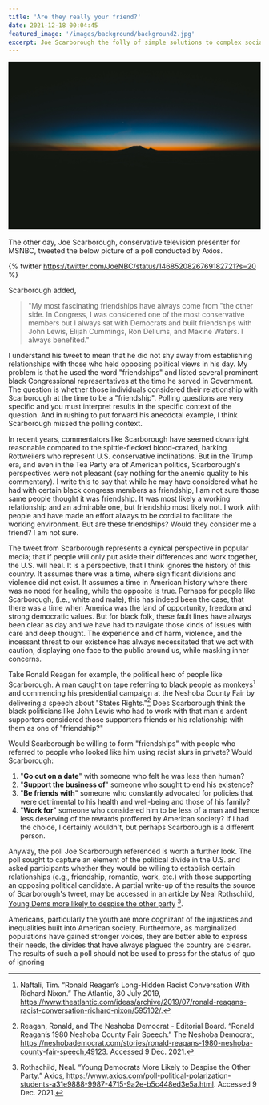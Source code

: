 ```yaml
---
title: 'Are they really your friend?'
date: 2021-12-18 00:04:45
featured_image: '/images/background/background2.jpg'
excerpt: Joe Scarborough the folly of simple solutions to complex social issues.
---
```


![](/images/background/background2.jpg)

The other day, Joe Scarborough, conservative television presenter for MSNBC, tweeted the below picture of a poll conducted by Axios. 

{% twitter https://twitter.com/JoeNBC/status/1468520826769182721?s=20 %}

Scarborough added, 
> "My most fascinating friendships have always come from "the other side. In Congress, I was considered one of the most conservative members but I always sat with Democrats and built friendships with John Lewis, Elijah Cummings, Ron Dellums, and Maxine Waters. I always benefited."

I understand his tweet to mean that he did not shy away from establishing relationships with those who held opposing political views in his day. My problem is that he used the word "friendships" and listed several prominent black Congressional representatives at the time he served in Government. The question is whether those individuals considered their relationship with Scarborough at the time to be a "friendship". Polling questions are very specific and you must interpret results in the specific context of the question. And in rushing to put forward his anecdotal example, I think Scarborough missed the polling context.

In recent years, commentators like Scarborough have seemed downright reasonable compared to the spittle-flecked blood-crazed, barking Rottweilers who represent U.S. conservative inclinations. But in the Trump era, and even in the Tea Party era of American politics, Scarborough's perspectives were not pleasant (say nothing for the anemic quality to his commentary). 
I write this to say that while he may have considered what he had with certain black congress members as friendship, I am not sure those same people thought it was friendship. It was most likely a working relationship and an admirable one, but friendship most likely not. I work with people and have made an effort always to be cordial to facilitate the working environment. But are these friendships? Would they consider me a friend? I am not sure.

The tweet from Scarborough represents a cynical perspective in popular media; that if people will only put aside their differences and work together, the U.S. will heal. It is a perspective, that I think ignores the history of this country. It assumes there was a time, where significant divisions and violence did not exist. It assumes a time in American history where there was no need for healing, while the opposite is true. Perhaps for people like Scarborough, (i.e., white and male), this has indeed been the case, that there was a time when America was the land of opportunity, freedom and strong democratic values. But for black folk, these fault lines have always been clear as day and we have had to navigate those kinds of issues with care and deep thought. The experience and of harm, violence, and the incessant threat to our existence has always necessitated that we act with caution, displaying one face to the public around us,  while masking inner concerns. 

Take Ronald Reagan for example, the political hero of people like Scarborough. A man caught on tape referring to black people as [monkeys](https://www.theatlantic.com/ideas/archive/2019/07/ronald-reagans-racist-conversation-richard-nixon/595102/)[^1] and commencing his presidential campaign at the Neshoba County Fair by delivering a speech about "States Rights."[^2] Does Scarborough think the black politicians like John Lewis who had to work with that man's ardent supporters considered those supporters friends or his relationship with them as one of "friendship?"

Would Scarborough be willing to form "friendships" with people who referred to people who looked like him using racist slurs in private? Would Scarborough:
1. "**Go out on a date**" with someone who felt he was less than human?
2. "**Support the business of**" someone who sought to end his existence?
3. "**Be friends with**" someone who constantly advocated for policies that were detrimental to his health and well-being and those of his family?
4. "**Work for**" someone who considered him to be less of a man and hence less deserving of the rewards proffered by American society?
If I had the choice, I certainly wouldn't, but perhaps Scarborough is a different person.

Anyway, the poll Joe Scarborough referenced is worth a further look. The poll sought to capture an element of the political divide in the U.S. and asked participants whether they would be willing to establish certain relationships (e.g., friendship, romantic, work, etc.) with those supporting an opposing political candidate. A partial write-up of the results the source of Scarborough's tweet, may be accessed in an article by Neal Rothschild, [Young Dems more likely to despise the other party](https://www.axios.com/poll-political-polarization-students-a31e9888-9987-4715-9a2e-b5c448ed3e5a.html) [^3].

Americans, particularly the youth are more cognizant of the injustices and inequalities built into American society. Furthermore, as marginalized populations have gained stronger voices, they are better able to express their needs, the divides that have always plagued the country are clearer. The results of such a poll should not be used to press for the status of quo of ignoring 

[^1]: Naftali, Tim. “Ronald Reagan’s Long-Hidden Racist Conversation With Richard Nixon.” The Atlantic, 30 July 2019, https://www.theatlantic.com/ideas/archive/2019/07/ronald-reagans-racist-conversation-richard-nixon/595102/.

[^2]: Reagan, Ronald, and The Neshoba Democrat - Editorial Board. “Ronald Reagan’s 1980 Neshoba County Fair Speech.” The Neshoba Democrat, https://neshobademocrat.com/stories/ronald-reagans-1980-neshoba-county-fair-speech,49123. Accessed 9 Dec. 2021.
[^3]: Rothschild, Neal. “Young Democrats More Likely to Despise the Other Party.” Axios, https://www.axios.com/poll-political-polarization-students-a31e9888-9987-4715-9a2e-b5c448ed3e5a.html. Accessed 9 Dec. 2021.
